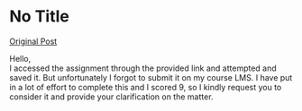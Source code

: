 # No Title

[Original Post](https://discourse.onlinedegree.iitm.ac.in/t/165396/6)

<p>Hello,<br>
I accessed the assignment through the provided link and attempted and saved it. But unfortunately I forgot to submit it on my course LMS. I have put in a lot of effort to complete this and I scored 9,  so I kindly request you to consider it and provide your clarification on the matter.</p>